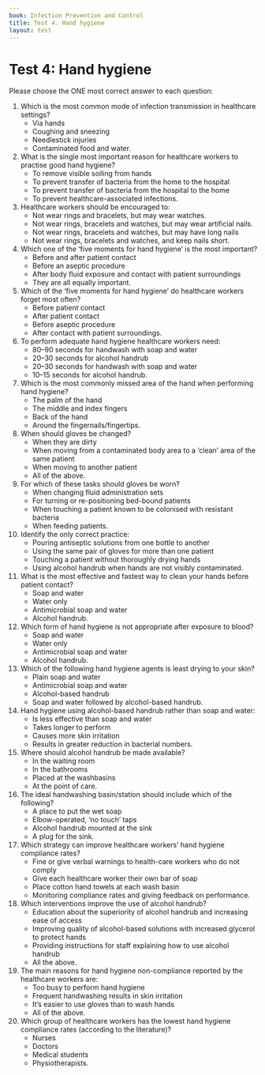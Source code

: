 ```yaml
---
book: Infection Prevention and Control
title: Test 4. Hand hygiene
layout: test
---
```


# Test 4: Hand hygiene

Please choose the ONE most correct answer to each question:

1.	Which is the most common mode of infection transmission in healthcare settings?
	+	Via hands
	-	Coughing and sneezing
	-	Needlestick injuries
	-	Contaminated food and water.
2.	What is the single most important reason for healthcare workers to practise good hand hygiene? 
	-	To remove visible soiling from hands
	-	To prevent transfer of bacteria from the home to the hospital
	-	To prevent transfer of bacteria from the hospital to the home 
	+	To prevent healthcare-associated infections.
3.	Healthcare workers should be encouraged to:
	-	Not wear rings and bracelets, but may wear watches.
	-	Not wear rings, bracelets and watches, but may wear artificial nails.
	-	Not wear rings, bracelets and watches, but may have long nails
	+	Not wear rings, bracelets and watches, and keep nails short.
4.	Which one of the ‘five moments for hand hygiene’ is the most important?
	-	Before and after patient contact
	-	Before an aseptic procedure
	-	After body fluid exposure and contact with patient surroundings
	+	They are all equally important.
5.	Which of the ‘five moments for hand hygiene’ do healthcare workers forget most often? 
	-	Before patient contact
	-	After patient contact
	-	Before aseptic procedure
	+	After contact with patient surroundings.
6.	To perform adequate hand hygiene healthcare workers need: 
	-	80–90 seconds for handwash with soap and water
	+	20–30 seconds for alcohol handrub
	-	20–30 seconds for handwash with soap and water
	-	10–15 seconds for alcohol handrub.
7.	Which is the most commonly missed area of the hand when performing hand hygiene?
	-	The palm of the hand
	-	The middle and index fingers
	-	Back of the hand
	+	Around the fingernails/fingertips.
8.	When should gloves be changed?
	-	When they are dirty
	-	When moving from a contaminated body area to a ‘clean’ area of the same patient
	-	When moving to another patient
	+	All of the above.
9.	For which of these tasks should gloves be worn?
	-	When changing fluid administration sets 
	-	For turning or re-positioning bed-bound patients
	+	When touching a patient known to be colonised with resistant bacteria
	-	When feeding patients.
10.	Identify the only correct practice:
	-	Pouring antiseptic solutions from one bottle to another 
	-	Using the same pair of gloves for more than one patient 
	-	Touching a patient without thoroughly drying hands 
	+	Using alcohol handrub when hands are not visibly contaminated.
11.	What is the most effective and fastest way to clean your hands before patient contact?
	-	Soap and water 
	-	Water only
	-	Antimicrobial soap and water
	+	Alcohol handrub.
12.	Which form of hand hygiene is not appropriate after exposure to blood? 
	-	Soap and water 
	-	Water only
	-	Antimicrobial soap and water
	+	Alcohol handrub.
13.	Which of the following hand hygiene agents is least drying to your skin?
	-	Plain soap and water
	-	Antimicrobial soap and water
	+	Alcohol-based handrub
	-	Soap and water followed by alcohol-based handrub.
14.	Hand hygiene using alcohol-based handrub rather than soap and water:
	-	Is less effective than soap and water
	-	Takes longer to perform
	-	Causes more skin irritation
	+	Results in greater reduction in bacterial numbers.
15.	Where should alcohol handrub be made available? 
	-	In the waiting room
	-	In the bathrooms
	-	Placed at the washbasins
	+	At the point of care.
16.	The ideal handwashing basin/station should include which of the following? 
	-	A place to put the wet soap
	+	Elbow-operated, ‘no touch’ taps
	-	Alcohol handrub mounted at the sink
	-	A plug for the sink.
17.	Which strategy can improve healthcare workers’ hand hygiene compliance rates?
	-	Fine or give verbal warnings to health-care workers who do not comply
	-	Give each healthcare worker their own bar of soap
	-	Place cotton hand towels at each wash basin 
	+	Monitoring compliance rates and giving feedback on performance. 
18.	Which interventions improve the use of alcohol handrub? 
	-	Education about the superiority of alcohol handrub and increasing ease of access
	-	Improving quality of alcohol-based solutions with increased glycerol to protect hands
	-	Providing instructions for staff explaining how to use alcohol handrub 
	+	All the above.
19.	The main reasons for hand hygiene non-compliance reported by the healthcare workers are:
	-	Too busy to perform hand hygiene 
	-	Frequent handwashing results in skin irritation
	-	It’s easier to use gloves than to wash hands
	+	All of the above.
20.	Which group of healthcare workers has the lowest hand hygiene compliance rates (according to the literature)?
	-	Nurses
	+	Doctors
	-	Medical students
	-	Physiotherapists.
